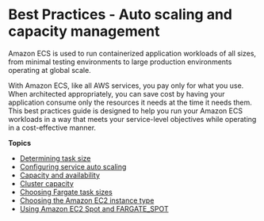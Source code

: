 # Best Practices \- Auto scaling and capacity management<a name="capacity"></a>

Amazon ECS is used to run containerized application workloads of all sizes, from minimal testing environments to large production environments operating at global scale\.

With Amazon ECS, like all AWS services, you pay only for what you use\. When architected appropriately, you can save cost by having your application consume only the resources it needs at the time it needs them\. This best practices guide is designed to help you run your Amazon ECS workloads in a way that meets your service\-level objectives while operating in a cost\-effective manner\.

**Topics**
+ [Determining task size](capacity-tasksize.md)
+ [Configuring service auto scaling](capacity-autoscaling.md)
+ [Capacity and availability](capacity-availability.md)
+ [Cluster capacity](capacity-cluster.md)
+ [Choosing Fargate task sizes](fargate-task-size.md)
+ [Choosing the Amazon EC2 instance type](ec2-instance-type.md)
+ [Using Amazon EC2 Spot and FARGATE\_SPOT](ec2-and-fargate-spot.md)